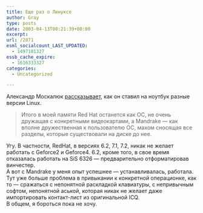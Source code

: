 ```yaml
---
title: Еще раз о Линуксе
author: Gray
type: posts
date: 2003-04-13T00:21:39+00:00
excerpt:
url: /2871
esml_socialcount_LAST_UPDATED:
  - 1497181327
essb_cache_expire:
  - 1616333327
categories:
  - Uncategorized

---
```








Александр Москалюк <a href="http://www.livejournal.com/users/alexmoskalyuk/70073.html" target="_blank">рассказывает</a>, как он ставил на ноутбук разные версии Linux.

> Итого в моей памяти Red Hat останется как ОС, не очень дружащая с конкретными видеокартами, а Mandrake &#8212; как вполне дружественная к пользователю ОС, махом сносящая все разделы, которые существовали на диске до нее. 

Угу. В частности, RedHat, в версиях 6.2, 7.1, 7.2, никак не желает работать с Geforce2 и Geforce4. 6.2, кроме того, в свое время отказалась работать на SiS 6326 &#8212; предварительно отформатировав винчестер.  
А вот с Mandrake у меня опыт успешнее &#8212; устанавливалась, работала. Тут уже больше проблема в привыкании к конкретной операционке, как то &#8212; сражаться с непонятной раскладкой клавиатуры, с непривычным софтом, непонятной аськой, которая никак не желает даже импортировать контакт-лист из оригинальной ICQ.  
В общем, я бороться пока не хочу.